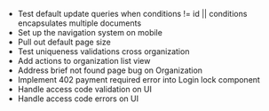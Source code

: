 * Test default update queries when conditions != id || conditions encapsulates multiple documents
* Set up the navigation system on mobile
* Pull out default page size
* Test uniqueness validations cross organization
* Add actions to organization list view
* Address brief not found page bug on Organization
* Implement 402 payment required error into Login lock component
* Handle access code validation on UI
* Handle access code errors on UI